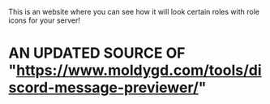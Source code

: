 This is an website where you can see how it will look certain roles with role icons for your server!
# AN UPDATED SOURCE OF "https://www.moldygd.com/tools/discord-message-previewer/"
